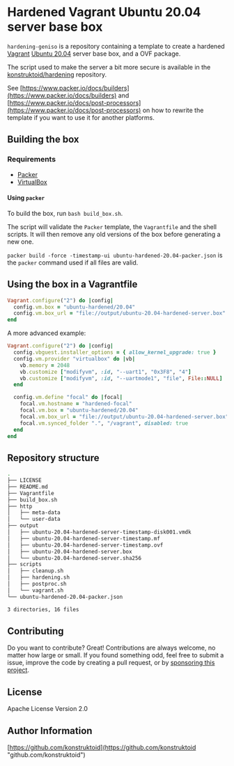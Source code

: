 # Hardened Vagrant Ubuntu 20.04 server base box

`hardening-geniso` is a repository containing a template to create a hardened
[Vagrant](https://www.vagrantup.com/)
[Ubuntu 20.04](http://www.releases.ubuntu.com/20.04/) server base box, and
a OVF package.

The script used to make the server a bit more secure is available in the
[konstruktoid/hardening](https://github.com/konstruktoid/hardening) repository.

See [https://www.packer.io/docs/builders](https://www.packer.io/docs/builders)
and [https://www.packer.io/docs/post-processors](https://www.packer.io/docs/post-processors)
on how to rewrite the template if you want to use it for another platforms.

## Building the box

### Requirements

- [Packer](https://www.packer.io/)
- [VirtualBox](https://www.virtualbox.org)

#### Using `packer`

To build the box, run `bash build_box.sh`.

The script will validate the `Packer` template, the `Vagrantfile` and the shell
scripts. It will then remove any old versions of the box before generating a new
one.

`packer build -force -timestamp-ui ubuntu-hardened-20.04-packer.json` is the
`packer` command used if all files are valid.

## Using the box in a Vagrantfile

```ruby
Vagrant.configure("2") do |config|
  config.vm.box = "ubuntu-hardened/20.04"
  config.vm.box_url = "file://output/ubuntu-20.04-hardened-server.box"
end
```

A more advanced example:

```ruby
Vagrant.configure("2") do |config|
  config.vbguest.installer_options = { allow_kernel_upgrade: true }
  config.vm.provider "virtualbox" do |vb|
    vb.memory = 2048
    vb.customize ["modifyvm", :id, "--uart1", "0x3F8", "4"]
    vb.customize ["modifyvm", :id, "--uartmode1", "file", File::NULL]
  end

  config.vm.define "focal" do |focal|
    focal.vm.hostname = "hardened-focal"
    focal.vm.box = "ubuntu-hardened/20.04"
    focal.vm.box_url = "file://output/ubuntu-20.04-hardened-server.box"
    focal.vm.synced_folder ".", "/vagrant", disabled: true
  end
end
```

## Repository structure

```sh
.
├── LICENSE
├── README.md
├── Vagrantfile
├── build_box.sh
├── http
│   ├── meta-data
│   └── user-data
├── output
│   ├── ubuntu-20.04-hardened-server-timestamp-disk001.vmdk
│   ├── ubuntu-20.04-hardened-server-timestamp.mf
│   ├── ubuntu-20.04-hardened-server-timestamp.ovf
│   ├── ubuntu-20.04-hardened-server.box
│   └── ubuntu-20.04-hardened-server.sha256
├── scripts
│   ├── cleanup.sh
│   ├── hardening.sh
│   ├── postproc.sh
│   └── vagrant.sh
└── ubuntu-hardened-20.04-packer.json

3 directories, 16 files
```

## Contributing

Do you want to contribute? Great! Contributions are always welcome,
no matter how large or small. If you found something odd, feel free to submit a
issue, improve the code by creating a pull request, or by
[sponsoring this project](https://github.com/sponsors/konstruktoid).

## License

Apache License Version 2.0

## Author Information

[https://github.com/konstruktoid](https://github.com/konstruktoid "github.com/konstruktoid")
